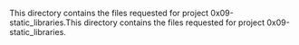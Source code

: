 This directory contains the files requested for project 0x09-static_libraries.This directory contains the files requested for project 0x09-static_libraries.
